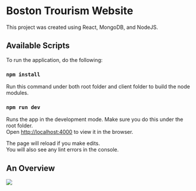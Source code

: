 # Boston Trourism Website

This project was created using React, MongoDB, and NodeJS.

## Available Scripts

To run the application, do the following:

### `npm install`
Run this command under both root folder and client folder to build the node modules.

### `npm run dev`
Runs the app in the development mode. Make sure you do this under the root folder.\
Open [http://localhost:4000](http://localhost:4000) to view it in the browser.

The page will reload if you make edits.\
You will also see any lint errors in the console.

## An Overview
![](https://github.com/mzhao99/Boston-Tourism-Website/blob/demo/home-page.gif)
